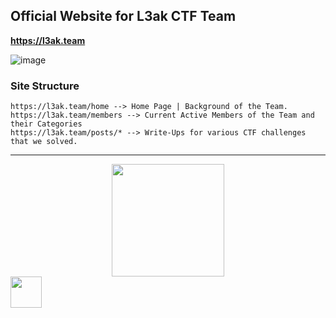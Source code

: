 ## Official Website for L3ak CTF Team

**https://l3ak.team**

![image](https://github.com/L3AK-TEAM/l3ak.team/assets/102762345/6a7ddd10-f6c0-4b94-9a3f-ad6e7ddacf51)

### Site Structure

```
https://l3ak.team/home --> Home Page | Background of the Team.
https://l3ak.team/members --> Current Active Members of the Team and their Categories
https://l3ak.team/posts/* --> Write-Ups for various CTF challenges that we solved.
```

---

<div align="center">
  <img height="180" width="180" src="https://user-images.githubusercontent.com/102762345/233223040-cf6e5124-72fc-432c-92f4-cf9d3bb96d7f.png"> 
</div>

<div align="left">
  <img height="50" width="50" src="https://github.com/L3AK-TEAM/l3ak.team/assets/102762345/f26b6943-994e-4b51-b3a6-941ccc43d40c">
</div>
